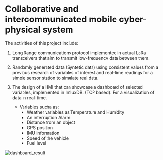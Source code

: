 # Collaborative and intercommunicated mobile cyber-physical system

The activities of this project include:
1. Long Range communications protocol implemented in actual LoRa transceivers that aim to transmit low-frequency data between them.

2. Randomly generated data (Syntetic data) using consistent values from a previous research of variables of interest and real-time readings for a simple sensor station to simulate real data. 

3. The design of a HMI that can showcase a dashboard of selected variables, implemented in InfluxDB. (TCP based). For a visualization of data in real-time.
   - Variables sucha as:
     - Weather variables as Temperature and Humidity
     - An interruption Alarm
     - Distance from an object
     - GPS position
     - IMU information
     - Speed of the vehicle
     - Fuel level

![dashboard_result](https://user-images.githubusercontent.com/58990107/190847377-94ece0cb-cba6-4490-b8fb-bb2fe0d31725.png)
